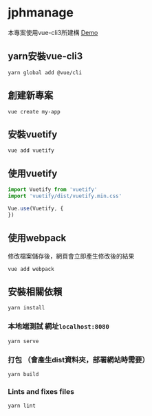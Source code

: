 # jphmanage

本專案使用vue-cli3所建構 [Demo](https://r041291867.github.io/jphmanage/)
## yarn安裝vue-cli3

```
yarn global add @vue/cli
```

## 創建新專案

```
vue create my-app
```

## 安裝vuetify

```
vue add vuetify
```

## 使用vuetify 
```                                                    main.js
import Vuetify from 'vuetify'
import 'vuetify/dist/vuetify.min.css'

Vue.use(Vuetify, {
})
```

## 使用webpack

修改檔案儲存後，網頁會立即產生修改後的結果
```
vue add webpack
```

## 安裝相關依賴
```
yarn install
```

### 本地端測試 網址`localhost:8080`
```
yarn serve
```

### 打包 （會產生dist資料夾，部署網站時需要）
```
yarn build
```

### Lints and fixes files
```
yarn lint
```
